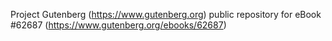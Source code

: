 Project Gutenberg (https://www.gutenberg.org) public repository for
eBook #62687 (https://www.gutenberg.org/ebooks/62687)
